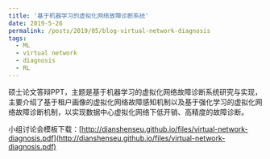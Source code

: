 ```yaml
---
title: '基于机器学习的虚拟化网络故障诊断系统'
date: 2019-5-26
permalink: /posts/2019/05/blog-virtual-network-diagnosis
tags:
  - ML
  - virtual network
  - diagnosis
  - RL
---
```


硕士论文答辩PPT，主题是基于机器学习的虚拟化网络故障诊断系统研究与实现，主要介绍了基于租户画像的虚拟化网络故障感知机制以及基于强化学习的虚拟化网络故障诊断机制，以实现数据中心虚拟化网络下低开销、高精度的故障诊断。

小组讨论会模板下载：[http://dianshenseu.github.io/files/virtual-network-diagnosis.pdf](http://dianshenseu.github.io/files/virtual-network-diagnosis.pdf)
